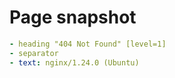 # Page snapshot

```yaml
- heading "404 Not Found" [level=1]
- separator
- text: nginx/1.24.0 (Ubuntu)
```